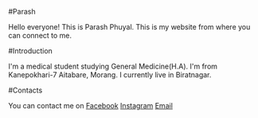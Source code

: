 #Parash

Hello everyone! This is Parash Phuyal. This is my website from where you can connect to me.


#Introduction

I'm a medical student studying General Medicine(H.A). I'm from Kanepokhari-7 Aitabare, Morang. I currently live in Biratnagar.

#Contacts

You can contact me on
[Facebook](https://www.facebook.com/parash.me)
[Instagram](https://www.instagram.com/parash.me)
[Email](parashphuyal809@gmail.com)